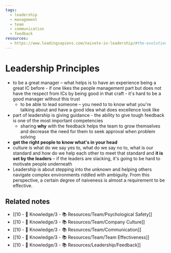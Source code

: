 ```yaml
---
tags:
  - leadership
  - management
  - team
  - communication
  - feedback
resources:
  - https://www.leadingsapiens.com/naivete-in-leadership/#the-evolution-of-our-na%C3%AFvet%C3%A9
---
```


# Leadership Principles

- to be a great manager – what helps is to have an experience being a great IC before - if one likes the people management part but does not have the respect from ICs by being good in that craft - it's hard to be a good manager without this trust
	- to be able to lead someone – you need to to know what you're talking about and have a good idea what does excellence look like
- part of leadership is giving guidance - the ability to give tough feedback is one of the most important competencies
	- sharing **why** with the feedback helps the team to grow themselves and decrease the need for them to seek approval when problem solving
- **get the right people to know what's in your head**
- culture is what do we say yes to, what do we say no to, what is our standard and how do we help each other to meet that standard and **it is set by the leaders** – if the leaders are slacking, it's going to be hard to motivate people underneath
- Leadership is about stepping into the unknown and helping others navigate complex environments riddled with ambiguity. From this perspective, a certain degree of naiveness is almost a requirement to be effective.

## Related notes
- [[10 - 🧠 Knowledge/3 - 📚 Resources/Team/Psychological Safety]]
- [[10 - 🧠 Knowledge/3 - 📚 Resources/Team/Company Culture]]
- [[10 - 🧠 Knowledge/3 - 📚 Resources/Team/Communication]]
- [[10 - 🧠 Knowledge/3 - 📚 Resources/Team/Team Effectiveness]]
- [[10 - 🧠 Knowledge/3 - 📚 Resources/Leadership/Feedback]]